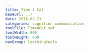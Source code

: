 ```yaml
---
title: Time 4 Cat
baseurl: ../
date: 2016-02-21
categories: cognition communication
toolFile: Time4Cat.swf
toolWidth: 800
toolHeight: 600
navGroup: learningtools
---
```

